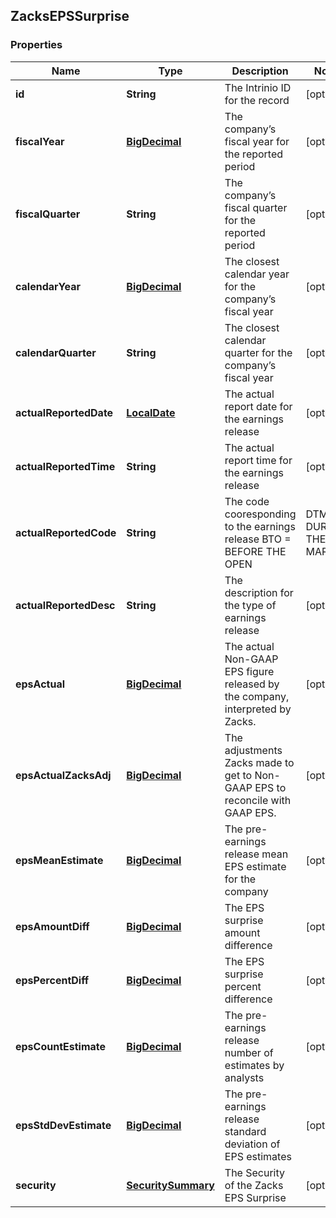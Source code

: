 
## ZacksEPSSurprise

### Properties
Name | Type | Description | Notes
------------ | ------------- | ------------- | -------------
**id** | **String** | The Intrinio ID for the record |  [optional]
**fiscalYear** | [**BigDecimal**](BigDecimal.md) | The company’s fiscal year for the reported period |  [optional]
**fiscalQuarter** | **String** | The company’s fiscal quarter for the reported period |  [optional]
**calendarYear** | [**BigDecimal**](BigDecimal.md) | The closest calendar year for the company’s fiscal year |  [optional]
**calendarQuarter** | **String** | The closest calendar quarter for the company’s fiscal year |  [optional]
**actualReportedDate** | [**LocalDate**](LocalDate.md) | The actual report date for the earnings release |  [optional]
**actualReportedTime** | **String** | The actual report time for the earnings release |  [optional]
**actualReportedCode** | **String** | The code cooresponding to the earnings release  BTO &#x3D; BEFORE THE OPEN | DTM &#x3D; DURING THE MARKET | AMC &#x3D; AFTER MARKET CLOSE |  [optional]
**actualReportedDesc** | **String** | The description for the type of earnings release |  [optional]
**epsActual** | [**BigDecimal**](BigDecimal.md) | The actual Non-GAAP EPS figure released by the company, interpreted by Zacks. |  [optional]
**epsActualZacksAdj** | [**BigDecimal**](BigDecimal.md) | The adjustments Zacks made to get to Non-GAAP EPS to reconcile with GAAP EPS. |  [optional]
**epsMeanEstimate** | [**BigDecimal**](BigDecimal.md) | The pre-earnings release mean EPS estimate for the company |  [optional]
**epsAmountDiff** | [**BigDecimal**](BigDecimal.md) | The EPS surprise amount difference |  [optional]
**epsPercentDiff** | [**BigDecimal**](BigDecimal.md) | The EPS surprise percent difference |  [optional]
**epsCountEstimate** | [**BigDecimal**](BigDecimal.md) | The pre-earnings release number of estimates by analysts |  [optional]
**epsStdDevEstimate** | [**BigDecimal**](BigDecimal.md) | The pre-earnings release standard deviation of EPS estimates |  [optional]
**security** | [**SecuritySummary**](SecuritySummary.md) | The Security of the Zacks EPS Surprise |  [optional]



